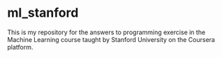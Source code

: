 # ml_stanford
This is my repository for the answers to programming exercise in the Machine Learning course taught by Stanford University on the Coursera platform.
